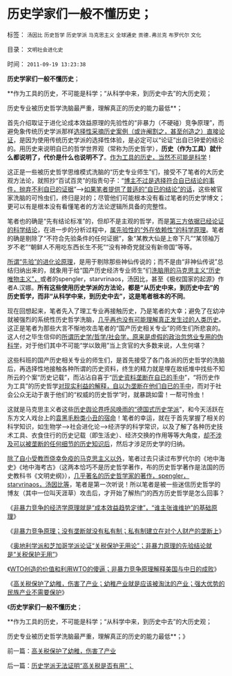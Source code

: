 # 历史学家们一般不懂历史；

标签： `汤因比` `历史哲学` `历史学派` `马克思主义` `全球通史` `贡德.弗兰克` `布罗代尔` `文化` 

目录： `文明社会进化史`

时间： `2011-09-19 13:23:38`

**历史学家们一般不懂历史**；

**作为工具的历史，不可能是科学；“从科学中来，到历史中去”的大历史观；

历史专业被历史哲学洗脑最严重，理解真正的历史的能力最低**；

首先介绍取证于进化论成本效益原理的先验性的“非暴力（不硬碰）竞争原理”，而避免象传统历史学派那样[选择性采摘历史案例（或许阉割之，甚至创造之）直接论证](../../../2010/10/10/个人主义心证允许创造性体验：意淫合法！.md)，是因为使用传统历史学派的选择性体验，是必定可以“论证”出自已钟爱的结论的。用历史来说明自已的哲学世界观（常称为历史哲学），**历史（作为工具）就什么都说明了，代价是什么也说明不了**。[作为工具的历史，当然不可能是科学](../../../2010/3/14/经济学就是“科学的历史”.md)！

这正是一些被历史哲学思维模式洗脑的“历史专业师生”们，接受不了笔者的大历史观方法论，就照抄“百试百灵”的指责句子：“[博主不过是选择符合自已结论的事件，抛弃不利自已的证据](../../../2011/2/14/实体历史学方法论，和历史学派.md)”——>[如果笔者提供了普适的“自已的结论”的话](../../../2011/2/16/诱导行为的道德史和行为分析的历史科学.md)，这些被官家洗脑的可怜虫们，终归是对的；尽管他们可能根本没有看过笔者的历史学博文；更可以有是根本没有看懂笔者的方法论逻辑所具备的完整性。

笔者也的确是“先有结论标准”的，但却不是主观的哲学，而是[第三方依据已经论证的科学结论](../../../2011/2/15/科学社会进化论是社会科学的基石.md)，在进一步的分析过程中，[属先验性的“外在依赖性”的科学原理](../../../2011/2/27/巫师法则是错误科学标准，与先验的区别.md)。笔者的确是剔除了“不符合先验条件的任何证据”，象“某教大仙是上帝下凡”“某领袖万岁不老”“朝鲜人不用吃东西长生不死”“没有神奇党就没有新帝国”等等。

[所谓“先验”的进化论原理](../../../2011/2/15/社会性生物客观存在，和进化论.md)，是用于剔除那些神仙传说的；而不是由“非神仙传说”总结归纳出来的，就象用于给“国产历史经济专业师生”们[洗脑用的马克思主义“历史唯物主义”，](../../../2010/6/6/“历史唯物主义”道德史观讨论集.md)或者的spengler，starvrinaos，汤因比，甚至《极权国家的起源》作者A.汉娜。**所有这些使用历史学派的方法论，都是“从历史中来，到历史中去”的历史哲学，而非“从科学中来，到历史中去”，这是笔者根本的不同**。

现在回想起来，笔者先入了理工专业再接触历史，乃是笔者的大幸；避免了在幼冲就被强烈的系统性历史哲学洗脑，[几乎再也没有可能理解真正发生过的人类历史](../../../2010/2/9/中外历史权威只是你我一样的普通人.md)。这正是笔者为那些大言不惭地攻击笔者的“国产历史相关专业”的师生们所悲哀的。这人付之毕生信仰的[所谓历史学/哲学/社会学，原来是虚假的政治忽悠业专用的伪科学](../../../2010/4/19/进化论和经济学令历史分析成为科学.md)，对于他们其中不可能“学以致用”当上贪官的大多数来说，人生何堪？

这些科班的国产历史相关专业的师生们，是首先接受了各门各派的历史哲学的洗脑后，再选择性地接触各种所谓的历史资料，终生的精力就是埋在故纸堆中找些不知所云的个案“历史记载”，而沾沾自喜于“[历史资料垄断在自已的手中](../../../2010/4/19/“秘闻秘籍决定论”唯心历史和现实观体现的“国民文化.md)”，“将历史作为工具”的历史哲学[对现实利益的解释，自以为垄断在他们自已的手中](../../../2010/2/4/历史是个啥玩意？历史权威和资料可信吗？.md)，而对于社会公众无动于衷于他们的“权威的历史哲学”时，就暴跳如雷！一帮可怜虫！

这就是马克思主义者这些[历史舆论界呼风唤雨的“德国式历史学派](../../../2011/2/14/德国历史学派的孪生子和中国春秋笔法.md)”，和今天活跃在东方文人戏台上的[袁黑毛粉类小丑的宿命](../../../2010/6/2/历史意识形态，驳论容易立论难.md)！笔者的幸运，就在于首先掌握了相关的科学知识，如生物学——>社会进化论——>经济学的科学常识，以及了解了各种历史技术工具、衣食住行的历史记载（即生活史）、经济交换的作用等等大角度，[却不涉及可以被垄断的任何细节的历史知识后](../../../2010/4/21/大维度历史观允许在细节上“自圆其说”.md)，然后才涉足历史学的归纳。

[除了自小受教而侥幸免疫的马克思主义以外](../../../2009/7/9/中国谁人不懂马列.md)，笔者过去只读过布罗代尔的《地中海史》《地中海考古》（这两本恰巧不是历史哲学著作，布的历史哲学著作是法国的历史教科书《文明史纲》），[几乎著名的历史哲学家的著作，spengler，starvrinaos，汤因比等](../../../2010/10/31/马克思，斯宾格勒，汤因比，斯塔夫里阿诺斯的“进化论”.md)，笔者是第一次听说！所以笔者是被一些迷信历史哲学的博友（其中一位叫天涯草）攻击后，才开始了解热门的西方历史哲学是怎么回事？

《[非暴力竞争的经济学原理就是“成本效益趋势定律”，“谁主张谁维护”的基础原理](../../../2011/9/17/强国新兴不因争霸，帝国衰亡只因“护霸”.md)》

《[非暴力竞争原理；没有垄断就没有私有制；私有制建立在对个人财产的垄断上](../../../2011/9/17/非暴力竞争原理；没有垄断就没有私有制.md)》

《[奥地利学派和芝加哥学派论证“关税保护无用论”；非暴力原理的先验结论就是“关税保护无用”](../../../2011/9/17/非暴力竞争原理：关税保护幼稚产业很幼稚.md)》

《[WTO创造的价值和利用WTO的傻逼；非暴力竞争原理解释美国与中日的成败](../../../2011/9/17/非暴力竞争原理解释美中日的成败和WTO.md)》

《[高关税保护了幼稚，伤害了产业；幼稚产业就是应该被淘汰的产业；强大优势的民族产业不需要保护](../../../2011/9/19/高关税保护了幼稚，伤害了产业.md)》

《**历史学家们一般不懂历史**；

**作为工具的历史，不可能是科学；“从科学中来，到历史中去”的大历史观；

历史专业被历史哲学洗脑最严重，理解真正的历史的能力最低**；》



前一篇：[高关税保护了幼稚，伤害了产业](../../../2011/9/19/高关税保护了幼稚，伤害了产业.md)

后一篇：[历史学派无法证明“高关税是否有用”；](../../../2011/9/19/历史学派无法证明“高关税是否有用”；.md)